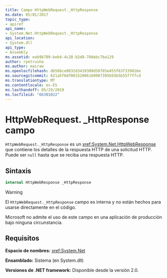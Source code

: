```yaml
---
title: Campo HttpWebRequest._HttpResponse
ms.date: 05/01/2017
topic_type:
- apiref
api_name:
- System.Net.HttpWebRequest._HttpResponse
api_location:
- System.dll
api_type:
- Assembly
ms.assetid: eab9b789-beb4-4c28-b2d8-78debc7ba129
author: rpetrusha
ms.author: mairaw
ms.openlocfilehash: db56bce0832d3439309d58f85e455f63f339816e
ms.sourcegitcommit: 621a5f6df00152006160987395b93b5b55f7ffcd
ms.translationtype: MT
ms.contentlocale: es-ES
ms.lasthandoff: 05/29/2019
ms.locfileid: "66301022"
---
```

# <a name="httpwebrequesthttpresponse-field"></a>HttpWebRequest. \_HttpResponse campo

`HttpWebRequest._HttpResponse` es un <xref:System.Net.HttpWebResponse> que contiene los detalles de la respuesta HTTP de una solicitud HTTP. Puede ser `null` hasta que se reciba una respuesta HTTP.

## <a name="syntax"></a>Sintaxis
  
```csharp  
internal HttpWebResponse _HttpResponse
```

> [!WARNING]
> El `HttpWebRequest._HttpResponse` campo es interna y no están hechos para usarse directamente en el código.
> 
> Microsoft no admite el uso de este campo en una aplicación de producción bajo ninguna circunstancia.

## <a name="requirements"></a>Requisitos

**Espacio de nombres:** <xref:System.Net>

**Ensamblado:** Sistema (en System.dll)

**Versiones de .NET framework:** Disponible desde la versión 2.0.
